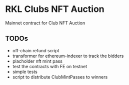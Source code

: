 # RKL Clubs NFT Auction

Mainnet contract for Club NFT Auction

## TODOs

- off-chain refund script
- transformer for ethereum-indexer to track the bidders
- placholder nft mint pass
- test the contracts with FE on testnet
- simple tests
- script to distribute ClubMintPasses to winners
